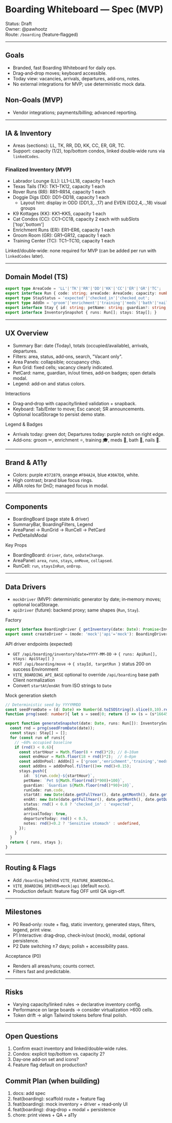 # Boarding Whiteboard — Spec (MVP)

Status: Draft  
Owner: @pawhootz  
Route: `/boarding` (feature‑flagged)

---

## Goals
- Branded, fast Boarding Whiteboard for daily ops.
- Drag‑and‑drop moves; keyboard accessible.
- Today view: vacancies, arrivals, departures, add‑ons, notes.
- No external integrations for MVP; use deterministic mock data.

## Non‑Goals (MVP)
- Vendor integrations; payments/billing; advanced reporting.

---

## IA & Inventory
- Areas (sections): LL, TK, RR, DD, KK, CC, ER, GR, TC.
- Support: capacity (1/2), top/bottom condos, linked double‑wide runs via `linkedCodes`.

### Finalized Inventory (MVP)
- Labrador Lounge (LL): LL1–LL18, capacity 1 each
- Texas Tails (TK): TK1–TK12, capacity 1 each
- Rover Runs (RR): RR1–RR14, capacity 1 each
- Doggie Digs (DD): DD1–DD18, capacity 1 each
  - Layout hint: display in ODD (DD1,3,..,17) and EVEN (DD2,4,..,18) visual groups
- K9 Kottages (KK): KK1–KK5, capacity 1 each
- Cat Condos (CC): CC1–CC18, capacity 2 each with subSlots ['top','bottom']
- Enrichment Runs (ER): ER1–ER6, capacity 1 each
- Groom Room (GR): GR1–GR12, capacity 1 each
- Training Center (TC): TC1–TC10, capacity 1 each

Linked/double‑wide: none required for MVP (can be added per run with `linkedCodes` later).

---

## Domain Model (TS)
```ts
export type AreaCode = 'LL'|'TK'|'RR'|'DD'|'KK'|'CC'|'ER'|'GR'|'TC';
export interface Run { code: string; areaCode: AreaCode; capacity: number; subSlots?: ('top'|'bottom')[]; linkedCodes?: string[]; notes?: string; }
export type StayStatus = 'expected'|'checked_in'|'checked_out';
export type AddOn = 'groom'|'enrichment'|'training'|'meds'|'bath'|'nails';
export interface Stay { id: string; petName: string; guardian?: string; runCode: string; startAt: Date; endAt: Date; status: StayStatus; addOns: AddOn[]; arrivalToday?: boolean; departureToday?: boolean; notes?: string; }
export interface InventorySnapshot { runs: Run[]; stays: Stay[]; }
```

---

## UX Overview
- Summary Bar: date (Today), totals (occupied/available), arrivals, departures.
- Filters: area, status, add‑ons, search, "Vacant only".
- Area Panels: collapsible; occupancy chip.
- Run Grid: fixed cells; vacancy clearly indicated.
- PetCard: name, guardian, in/out times, add‑on badges; open details modal.
- Legend: add‑on and status colors.

Interactions
- Drag‑and‑drop with capacity/linked validation + snapback.
- Keyboard: Tab/Enter to move; Esc cancel; SR announcements.
- Optional localStorage to persist demo state.

Legend & Badges
- Arrivals today: green dot; Departures today: purple notch on right edge.
- Add‑ons: groom ✂, enrichment ⭐, training 🎓, meds 💊, bath 🛁, nails 🐾.

---

## Brand & A11y
- Colors: purple `#372879`, orange `#F04A24`, blue `#30A7D8`, white.
- High contrast; brand blue focus rings.
- ARIA roles for DnD; managed focus in modal.

---

## Components
- BoardingBoard (page state & driver)
- SummaryBar, BoardingFilters, Legend
- AreaPanel → RunGrid → RunCell → PetCard
- PetDetailsModal

Key Props
- BoardingBoard: `driver`, `date`, `onDateChange`.
- AreaPanel: `area`, `runs`, `stays`, `onMove`, `collapsed`.
- RunCell: `run`, `staysInRun`, `onDrop`.

---

## Data Drivers
- `mockDriver` (MVP): deterministic generator by date; in‑memory moves; optional localStorage.
- `apiDriver` (future): backend proxy; same shapes (`Run`, `Stay`).

Factory
```ts
export interface BoardingDriver { getInventory(date: Date): Promise<InventorySnapshot>; moveStay?(stayId: string, targetRun: string): Promise<void>; }
export const createDriver = (mode: 'mock'|'api'='mock'): BoardingDriver => mode==='mock'?mockDriver():apiDriver();
```

API driver endpoints (expected)
- `GET /api/boarding/inventory?date=YYYY-MM-DD` → `{ runs: ApiRun[], stays: ApiStay[] }`
- `POST /api/boarding/move` → `{ stayId, targetRun }` status 200 on success
Environment
- `VITE_BOARDING_API_BASE` optional to override `/api/boarding` base path
Client normalization
- Convert `startAt`/`endAt` from ISO strings to `Date`

Mock generation sketch
```ts
// Deterministic seed by YYYYMMDD
const seedFromDate = (d: Date) => Number(d.toISOString().slice(0,10).replace(/-/g,''));
function prng(seed: number){ let s = seed|0; return () => (s = (s*1664525+1013904223)>>>0) / 2**32; }

export function generateSnapshot(date: Date, runs: Run[]): InventorySnapshot {
  const rnd = prng(seedFromDate(date));
  const stays: Stay[] = [];
  for (const run of runs){
    // ~60% occupied baseline
    if (rnd() < 0.6){
      const startHour = Math.floor(8 + rnd()*2); // 8–10am
      const endHour = Math.floor(18 + rnd()*2);  // 6–8pm
      const addOnPool: AddOn[] = ['groom','enrichment','training','meds','bath','nails'];
      const addOns = addOnPool.filter(()=> rnd()<0.15);
      stays.push({
        id: `${run.code}-${startHour}`,
        petName: `Pet ${Math.floor(rnd()*900)+100}`,
        guardian: `Guardian ${Math.floor(rnd()*90)+10}`,
        runCode: run.code,
        startAt: new Date(date.getFullYear(), date.getMonth(), date.getDate(), startHour),
        endAt: new Date(date.getFullYear(), date.getMonth(), date.getDate(), endHour),
        status: rnd() < 0.8 ? 'checked_in' : 'expected',
        addOns,
        arrivalToday: true,
        departureToday: rnd() < 0.5,
        notes: rnd()<0.2 ? 'Sensitive stomach' : undefined,
      });
    }
  }
  return { runs, stays };
}
```

---

## Routing & Flags
- Add `/boarding` behind `VITE_FEATURE_BOARDING=1`.
- `VITE_BOARDING_DRIVER=mock|api` (default `mock`).
 - Production default: feature flag OFF until QA sign‑off.

---

## Milestones
- P0 Read‑only: route + flag, static inventory, generated stays, filters, legend, print view.
- P1 Interactive: drag‑drop, check‑in/out (mock), modal, optional persistence.
- P2 Date switching ±7 days; polish + accessibility pass.

Acceptance (P0)
- Renders all areas/runs; counts correct.
- Filters fast and predictable.

---

## Risks
- Varying capacity/linked rules → declarative inventory config.
- Performance on large boards → consider virtualization >600 cells.
- Token drift → align Tailwind tokens before final polish.

---

## Open Questions
1) Confirm exact inventory and linked/double‑wide rules.
2) Condos: explicit top/bottom vs. capacity 2?
3) Day‑one add‑on set and icons?
4) Feature flag default on production?

## Commit Plan (when building)
1. docs: add spec
2. feat(boarding): scaffold route + feature flag
3. feat(boarding): mock inventory + driver + read‑only UI
4. feat(boarding): drag‑drop + modal + persistence
5. chore: print views + QA + a11y
